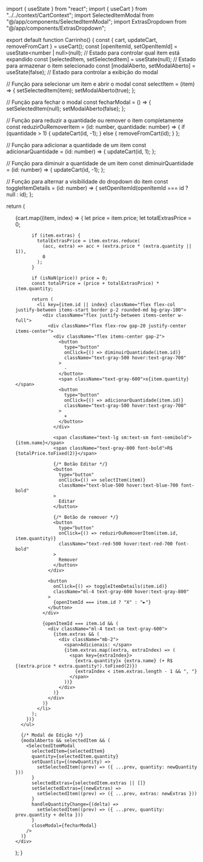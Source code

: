 import { useState } from "react";
import { useCart } from "../../context/CartContext";
import SelectedItemModal from "@/app/components/SelectedItemModal";
import ExtrasDropdown from "@/app/components/ExtrasDropdown";

export default function Carrinho() {
  const { cart, updateCart, removeFromCart } = useCart();
  const [openItemId, setOpenItemId] = useState<number | null>(null); // Estado para controlar qual item está expandido
  const [selectedItem, setSelectedItem] = useState(null); // Estado para armazenar o item selecionado
  const [modalAberto, setModalAberto] = useState(false); // Estado para controlar a exibição do modal

  // Função para selecionar um item e abrir o modal
  const selectItem = (item) => {
    setSelectedItem(item);
    setModalAberto(true);
  };

  // Função para fechar o modal
  const fecharModal = () => {
    setSelectedItem(null);
    setModalAberto(false);
  };

  // Função para reduzir a quantidade ou remover o item completamente
  const reduzirOuRemoverItem = (id: number, quantidade: number) => {
    if (quantidade > 1) {
      updateCart(id, -1);
    } else {
      removeFromCart(id);
    }
  };

  // Função para adicionar a quantidade de um item
  const adicionarQuantidade = (id: number) => {
    updateCart(id, 1);
  };

  // Função para diminuir a quantidade de um item
  const diminuirQuantidade = (id: number) => {
    updateCart(id, -1);
  };

  // Função para alternar a visibilidade do dropdown do item
  const toggleItemDetails = (id: number) => {
    setOpenItemId(openItemId === id ? null : id);
  };

  return (
    <div>
      <ul className="space-y-2">
        {cart.map((item, index) => {
          let price = item.price;
          let totalExtrasPrice = 0;

          if (item.extras) {
            totalExtrasPrice = item.extras.reduce(
              (acc, extra) => acc + (extra.price * (extra.quantity || 1)),
              0
            );
          }

          if (isNaN(price)) price = 0;
          const totalPrice = (price + totalExtrasPrice) * item.quantity;

          return (
            <li key={item.id || index} className="flex flex-col justify-between items-start border p-2 rounded-md bg-gray-100">
              <div className="flex justify-between items-center w-full">
                <div className="flex flex-row gap-20 justify-center items-center">
                  <div className="flex items-center gap-2">
                    <button
                      type="button"
                      onClick={() => diminuirQuantidade(item.id)}
                      className="text-gray-500 hover:text-gray-700"
                    >
                      -
                    </button>
                    <span className="text-gray-600">x{item.quantity}</span>
                    <button
                      type="button"
                      onClick={() => adicionarQuantidade(item.id)}
                      className="text-gray-500 hover:text-gray-700"
                    >
                      +
                    </button>
                  </div>

                  <span className="text-lg sm:text-sm font-semibold">{item.name}</span>
                  <span className="text-gray-800 font-bold">R$ {totalPrice.toFixed(2)}</span>

                  {/* Botão Editar */}
                  <button
                    type="button"
                    onClick={() => selectItem(item)}
                    className="text-blue-500 hover:text-blue-700 font-bold"
                  >
                    Editar
                  </button>

                  {/* Botão de remover */}
                  <button
                    type="button"
                    onClick={() => reduzirOuRemoverItem(item.id, item.quantity)}
                    className="text-red-500 hover:text-red-700 font-bold"
                  >
                    Remover
                  </button>
                </div>

                <button
                  onClick={() => toggleItemDetails(item.id)}
                  className="ml-4 text-gray-600 hover:text-gray-800"
                >
                  {openItemId === item.id ? "X" : "►"}
                </button>
              </div>

              {openItemId === item.id && (
                <div className="ml-4 text-sm text-gray-600">
                  {item.extras && (
                    <div className="mb-2">
                      <span>Adicionais: </span>
                      {item.extras.map((extra, extraIndex) => (
                        <span key={extraIndex}>
                          {extra.quantity}x {extra.name} (+ R$ {(extra.price * extra.quantity!).toFixed(2)})
                          {extraIndex < item.extras.length - 1 && ", "}
                        </span>
                      ))}
                    </div>
                  )}
                </div>
              )}
            </li>
          );
        })}
      </ul>

      {/* Modal de Edição */}
      {modalAberto && selectedItem && (
        <SelectedItemModal
          selectedItem={selectedItem}
          quantity={selectedItem.quantity}
          setQuantity={(newQuantity) =>
            setSelectedItem((prev) => ({ ...prev, quantity: newQuantity }))
          }
          selectedExtras={selectedItem.extras || []}
          setSelectedExtras={(newExtras) =>
            setSelectedItem((prev) => ({ ...prev, extras: newExtras }))
          }
          handleQuantityChange={(delta) =>
            setSelectedItem((prev) => ({ ...prev, quantity: prev.quantity + delta }))
          }
          closeModal={fecharModal}
        />
      )}
    </div>
  );
}
